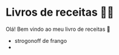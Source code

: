 # Livros de receitas :man_cook:

Olá! Bem vindo ao meu livro de receitas :wave:

- strogonoff de frango
- 
